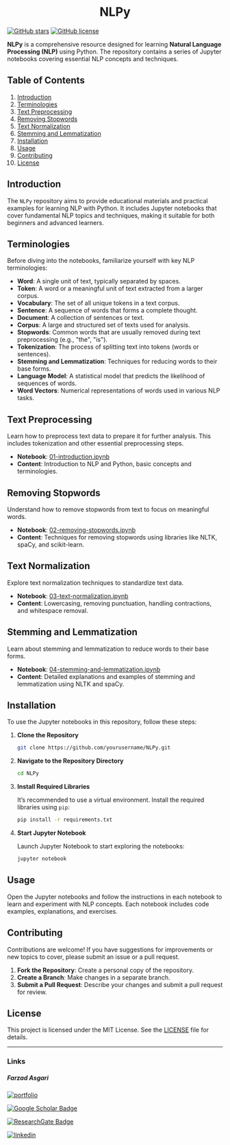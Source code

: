 <h1 align="center">
  NLPy
</h1>


[![GitHub stars](https://img.shields.io/github/stars/farzadasgari/NLPy)](https://github.com/farzadasgari/nlpy/stargazers)
[![GitHub license](https://img.shields.io/github/license/farzadasgari/NLPy)](https://github.com/farzadasgari/nlpy/blob/main/LICENSE)


**NLPy** is a comprehensive resource designed for learning **Natural Language Processing (NLP)** using Python. The repository contains a series of Jupyter notebooks covering essential NLP concepts and techniques.

## Table of Contents

1. [Introduction](#introduction)
2. [Terminologies](#terminologies)
3. [Text Preprocessing](#text-preprocessing)
4. [Removing Stopwords](#removing-stopwords)
5. [Text Normalization](#text-normalization)
6. [Stemming and Lemmatization](#stemming-and-lemmatization)
7. [Installation](#installation)
8. [Usage](#usage)
9. [Contributing](#contributing)
10. [License](#license)

## Introduction

The `NLPy` repository aims to provide educational materials and practical examples for learning NLP with Python. It includes Jupyter notebooks that cover fundamental NLP topics and techniques, making it suitable for both beginners and advanced learners.

## Terminologies

Before diving into the notebooks, familiarize yourself with key NLP terminologies:

- **Word**: A single unit of text, typically separated by spaces.
- **Token**: A word or a meaningful unit of text extracted from a larger corpus.
- **Vocabulary**: The set of all unique tokens in a text corpus.
- **Sentence**: A sequence of words that forms a complete thought.
- **Document**: A collection of sentences or text.
- **Corpus**: A large and structured set of texts used for analysis.
- **Stopwords**: Common words that are usually removed during text preprocessing (e.g., "the", "is").
- **Tokenization**: The process of splitting text into tokens (words or sentences).
- **Stemming and Lemmatization**: Techniques for reducing words to their base forms.
- **Language Model**: A statistical model that predicts the likelihood of sequences of words.
- **Word Vectors**: Numerical representations of words used in various NLP tasks.

## Text Preprocessing

Learn how to preprocess text data to prepare it for further analysis. This includes tokenization and other essential preprocessing steps.

- **Notebook**: [01-introduction.ipynb](01-introduction.ipynb)
- **Content**: Introduction to NLP and Python, basic concepts and terminologies.

## Removing Stopwords

Understand how to remove stopwords from text to focus on meaningful words.

- **Notebook**: [02-removing-stopwords.ipynb](02-removing-stopwords.ipynb)
- **Content**: Techniques for removing stopwords using libraries like NLTK, spaCy, and scikit-learn.

## Text Normalization

Explore text normalization techniques to standardize text data.

- **Notebook**: [03-text-normalization.ipynb](03-text-normalization.ipynb)
- **Content**: Lowercasing, removing punctuation, handling contractions, and whitespace removal.

## Stemming and Lemmatization

Learn about stemming and lemmatization to reduce words to their base forms.

- **Notebook**: [04-stemming-and-lemmatization.ipynb](04-stemming-and-lemmatization.ipynb)
- **Content**: Detailed explanations and examples of stemming and lemmatization using NLTK and spaCy.

## Installation

To use the Jupyter notebooks in this repository, follow these steps:

1. **Clone the Repository**

   ```bash
   git clone https://github.com/yourusername/NLPy.git
   ```

2. **Navigate to the Repository Directory**

   ```bash
   cd NLPy
   ```

3. **Install Required Libraries**

   It’s recommended to use a virtual environment. Install the required libraries using `pip`:

   ```bash
   pip install -r requirements.txt
   ```

4. **Start Jupyter Notebook**

   Launch Jupyter Notebook to start exploring the notebooks:

   ```bash
   jupyter notebook
   ```

## Usage

Open the Jupyter notebooks and follow the instructions in each notebook to learn and experiment with NLP concepts. Each notebook includes code examples, explanations, and exercises.

## Contributing

Contributions are welcome! If you have suggestions for improvements or new topics to cover, please submit an issue or a pull request.

1. **Fork the Repository**: Create a personal copy of the repository.
2. **Create a Branch**: Make changes in a separate branch.
3. **Submit a Pull Request**: Describe your changes and submit a pull request for review.

## License

This project is licensed under the MIT License. See the [LICENSE](https://github.com/farzadasgari/nlpy/blob/main/LICENSE) file for details.


---

### Links

##### Farzad Asgari
[![portfolio](https://img.shields.io/badge/my_portfolio-000?style=for-the-badge&logo=ko-fi&logoColor=white)](https://farzadasgari.ir/)

[![Google Scholar Badge](https://img.shields.io/badge/Google%20Scholar-4285F4?logo=googlescholar&logoColor=fff&style=for-the-badge)](https://scholar.google.com/citations?user=Rhue_kkAAAAJ&hl=en)

[![ResearchGate Badge](https://img.shields.io/badge/ResearchGate-0CB?logo=researchgate&logoColor=fff&style=for-the-badge)](https://www.researchgate.net/profile/Farzad-Asgari)

[![linkedin](https://img.shields.io/badge/linkedin-0A66C2?style=for-the-badge&logo=linkedin&logoColor=white)](https://www.linkedin.com/in/farzad-asgari-5a90942b2/)

